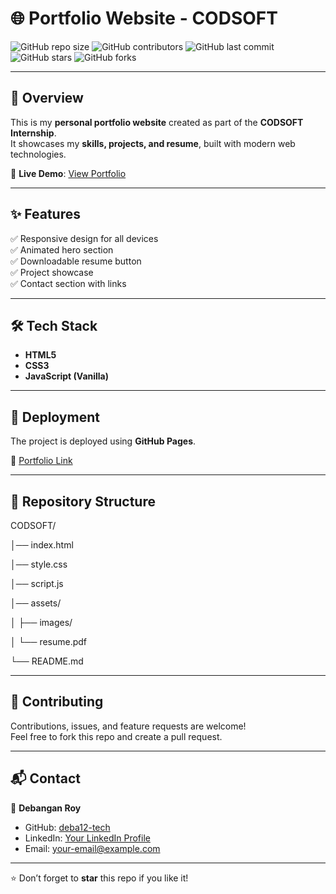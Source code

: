 # 🌐 Portfolio Website - CODSOFT  

![GitHub repo size](https://img.shields.io/github/repo-size/deba12-tech/CODSOFT?color=blue&style=for-the-badge)
![GitHub contributors](https://img.shields.io/github/contributors/deba12-tech/CODSOFT?color=green&style=for-the-badge)
![GitHub last commit](https://img.shields.io/github/last-commit/deba12-tech/CODSOFT?color=yellow&style=for-the-badge)
![GitHub stars](https://img.shields.io/github/stars/deba12-tech/CODSOFT?color=orange&style=for-the-badge)
![GitHub forks](https://img.shields.io/github/forks/deba12-tech/CODSOFT?color=purple&style=for-the-badge)

---

## 📖 Overview  
This is my **personal portfolio website** created as part of the **CODSOFT Internship**.  
It showcases my **skills, projects, and resume**, built with modern web technologies.  

🔗 **Live Demo**: [View Portfolio](https://deba12-tech.github.io/CODSOFT)  

---

## ✨ Features  
✅ Responsive design for all devices  
✅ Animated hero section  
✅ Downloadable resume button  
✅ Project showcase  
✅ Contact section with links  

---

## 🛠️ Tech Stack  
- **HTML5**  
- **CSS3**  
- **JavaScript (Vanilla)**  

---

## 🚀 Deployment  
The project is deployed using **GitHub Pages**.  

🔗 [Portfolio Link](https://deba12-tech.github.io/CODSOFT)  

---

## 📂 Repository Structure  
CODSOFT/  

│── index.html

│── style.css

│── script.js

│── assets/

│ ├── images/

│ └── resume.pdf

└── README.md


---

## 🤝 Contributing  
Contributions, issues, and feature requests are welcome!  
Feel free to fork this repo and create a pull request.  

---

## 📬 Contact  
👤 **Debangan Roy**  
- GitHub: [deba12-tech](https://github.com/deba12-tech)  
- LinkedIn: [Your LinkedIn Profile](https://linkedin.com/in/your-link)  
- Email: your-email@example.com  

---
⭐ Don’t forget to **star** this repo if you like it!

